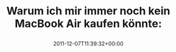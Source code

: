 ---
retweeted: false
source: <a href="http://itunes.apple.com/us/app/twitter/id409789998?mt=12" rel="nofollow">Twitter
  for Mac</a>
entities:
  hashtags: []
  symbols: []
  user_mentions: []
  urls:
  - url: http://t.co/pVZ5iH1T
    expanded_url: http://twitpic.com/7ppzxg
    display_url: twitpic.com/7ppzxg
    indices:
    - '58'
    - '78'
display_text_range:
- '0'
- '78'
favorite_count: '0'
id_str: '144380516420956160'
truncated: false
retweet_count: '0'
id: '144380516420956160'
possibly_sensitive: false
created_at: Wed Dec 07 11:39:32 +0000 2011
favorited: false
full_text: 'Warum ich mir immer noch kein MacBook  Air kaufen könnte:'
lang: de
quote_url: http://twitpic.com/7ppzxg
tags:
- pesos/twitter
date: '2011-12-07T11:39:32+00:00'
src: https://twitter.com/bascht/status/144380516420956160
original_url: https://twitter.com/bascht/status/144380516420956160
type: twitter_tweet
text: 'Warum ich mir immer noch kein MacBook  Air kaufen könnte:'
title: 'Warum ich mir immer noch kein MacBook  Air kaufen könnte:

  '

---